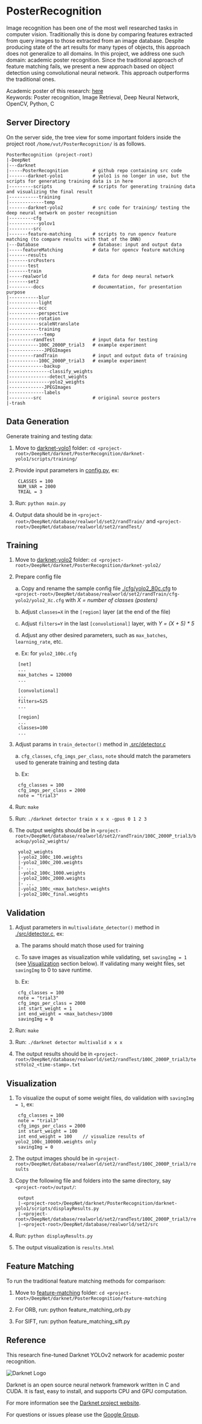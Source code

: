 # PosterRecognition

Image recognition has been one of the most well researched tasks in computer vision. Traditionally this is done by comparing features extracted from query images to those extracted from an image database. Despite producing state of the art results for many types of objects, this approach does not generalize to all domains. In this project, we address one such domain: academic poster recognition. Since the traditional approach of feature matching fails, we present a new approach based on object detection using convolutional neural network. This approach outperforms the traditional ones.

Academic poster of this research: [here](https://drive.google.com/file/d/0B4dOg-7qH-2jNlhqT0RUbzlpVW8/view)  
Keywords: Poster recognition, Image Retrieval, Deep Neural Network, OpenCV, Python, C  


## Server Directory

On the server side, the tree view for some important folders inside the project root `/home/vut/PosterRecognition/` is as follows.
```
PosterRecognition (project-root)  
|-DeepNet  
|---darknet  
|-----PosterRecognition			# github repo containing src code  
|-------darknet-yolo1			# yolo1 is no longer in use, but the scripts for generating training data is in here  
|---------scripts				# scripts for generating training data and visualizing the final result  
|-----------training  
|-------------temp  
|-------darknet-yolo2 			# src code for training/ testing the deep neural network on poster recognition  
|---------cfg  
|-----------yolov1  
|---------src  
|-------feature-matching 		# scripts to run opencv feature matching (to compare results with that of the DNN)  
|---Database 					# database: input and output data  
|-----featureMatching 			# data for opencv feature matching  
|-------results  
|-------srcPosters  
|-------test  
|-------train  
|-----realworld					# data for deep neural network  
|-------set2  
|---------docs					# documentation, for presentation purpose  
|-----------blur  
|-----------light  
|-----------occ  
|-----------perspective  
|-----------rotation  
|-----------scaleNtranslate  
|-----------training  
|-------------temp  
|---------randTest				# input data for testing  
|-----------100C_2000P_trial3 	# example experiment  
|-------------JPEGImages  
|---------randTrain				# input and output data of training  
|-----------100C_2000P_trial3	# example experiment  
|-------------backup  
|---------------classify_weights  
|---------------detect_weights  
|---------------yolo2_weights  
|-------------JPEGImages  
|-------------labels  
|---------src 					# original source posters  
|-trash  
```

## Data Generation
Generate training and testing data:

1. Move to [darknet-yolo1](https://github.com/thanhmvu/PosterRecognition/tree/master/darknet-yolo1) folder: `cd <project-root>/DeepNet/darknet/PosterRecognition/darknet-yolo1/scripts/training/`

2. Provide input parameters in [config.py](https://github.com/thanhmvu/PosterRecognition/blob/master/darknet-yolo1/scripts/training/config.py), ex:

		CLASSES = 100  
		NUM_VAR = 2000    
		TRIAL = 3   

3. Run: `python main.py`

4. Output data should be in `<project-root>/DeepNet/database/realworld/set2/randTrain/` and `<project-root>/DeepNet/database/realworld/set2/randTest/`

## Training 
1. Move to [darknet-yolo2](https://github.com/thanhmvu/PosterRecognition/tree/master/darknet-yolo2) folder: `cd <project-root>/DeepNet/darknet/PosterRecognition/darknet-yolo2/`

2. Prepare config file  

	a. Copy and rename the sample config file [./cfg/yolo2_80c.cfg](https://github.com/thanhmvu/PosterRecognition/blob/master/darknet-yolo2/cfg/yolo2_80c.cfg) to `<project-root>/DeepNet/database/realworld/set2/randTrain/cfg-yolo2/yolo2_Xc.cfg` with _X = number of classes (posters)_  
       
	b. Adjust `classes=X` in the `[region]` layer (at the end of the file)   
    
	c. Adjust `filters=Y` in the last `[convolutional]` layer, with _Y = (X + 5) * 5_
    
	d. Adjust any other desired parameters, such as `max_batches`, `learning_rate`, etc.  
    
	e. Ex: for `yolo2_100c.cfg`
    
	    [net]  
        ...
	    max_batches = 120000  
	    ...  
        
	    [convolutional]  
		...  
		filters=525  
		...  
   
		[region]  
		...  
		classes=100  
		...  
        
3. Adjust params in `train_detector()` method in [.src/detector.c](https://github.com/thanhmvu/PosterRecognition/blob/master/darknet-yolo2/src/detector.c)  

	a. `cfg_classes`, `cfg_imgs_per_class`, `note` should match the parameters used to generate training and testing data  
    
	b. Ex: 
    
    	cfg_classes = 100   
		cfg_imgs_per_class = 2000   
		note = "trial3"  
    
2. Run: `make`

3. Run: `./darknet detector train x x x -gpus 0 1 2 3`

4. The output weights should be in `<project-root>/DeepNet/database/realworld/set2/randTrain/100C_2000P_trial3/backup/yolo2_weights/`   
	
    	yolo2_weights
    	|-yolo2_100c_100.weights  
		|-yolo2_100c_200.weights   
		|- ...   
		|-yolo2_100c_1000.weights   
		|-yolo2_100c_2000.weights   
		|- ...   
		|-yolo2_100c_<max_batches>.weights   
		|-yolo2_100c_final.weights   

## Validation 
1. Adjust parameters in `multivalidate_detector()` method in [./src/detector.c](https://github.com/thanhmvu/PosterRecognition/blob/master/darknet-yolo2/src/detector.c), ex:   

	a. The params should match those used for training   
    
	c. To save images as visualization while validating, set `savingImg = 1` (see [Visualization](#visualization) section below). If validating many weight files, set `savingImg` to 0 to save runtime.   
    
	b. Ex: 	
    
    	cfg_classes = 100   
		note = "trial3"   
		cfg_imgs_per_class = 2000   
		int start_weight = 1   
		int end_weight = <max_batches>/1000   
		savingImg = 0    

2. Run: `make`

3. Run: `./darknet detector multivalid x x x`

4. The output results should be in `<project-root>/DeepNet/database/realworld/set2/randTest/100C_2000P_trial3/testYolo2_<time-stamp>.txt`

## Visualization
1. To visualize the ouput of some weight files, do validation with `savingImg = 1`, ex:  
		
        cfg_classes = 100   
		note = "trial3"   
		cfg_imgs_per_class = 2000   
		int start_weight = 100   
		int end_weight = 100	// visualize results of yolo2_100c_100000.weights only   
		savingImg = 0    

2. The output images should be in `<project-root>/DeepNet/database/realworld/set2/randTest/100C_2000P_trial3/results`

3. Copy the following file and folders into the same directory, say `<project-root>/output/`:
		
        output
        |-<project-root>/DeepNet/darknet/PosterRecognition/darknet-yolo1/scripts/displayResults.py   
		|-<project-root>/DeepNet/database/realworld/set2/randTest/100C_2000P_trial3/results   
		|-<project-root>/DeepNet/database/realworld/set2/src   

4. Run: `python displayResults.py`

5. The output visualization is `results.html`

## Feature Matching
To run the traditional feature matching methods for comparison:
1. Move to [feature-matching](https://github.com/thanhmvu/PosterRecognition/tree/master/feature-matching) folder: `cd <project-root>/DeepNet/darknet/PosterRecognition/feature-matching`

2. For ORB, run: python feature_matching_orb.py

3. For SIFT, run: python feature_matching_sift.py
  
## Reference
This research fine-tuned Darknet YOLOv2 network for academic poster recognition.

![Darknet Logo](http://pjreddie.com/media/files/darknet-black-small.png)

Darknet is an open source neural network framework written in C and CUDA. It is fast, easy to install, and supports CPU and GPU computation.

For more information see the [Darknet project website](http://pjreddie.com/darknet).

For questions or issues please use the [Google Group](https://groups.google.com/forum/#!forum/darknet).
